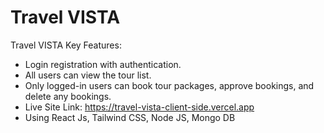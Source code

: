 # Travel VISTA 

Travel VISTA Key Features:
* Login registration with authentication.
* All users can view the tour list.
* Only logged-in users can book tour packages, approve bookings, and delete any bookings.
* Live Site Link: https://travel-vista-client-side.vercel.app
* Using React Js, Tailwind CSS, Node JS, Mongo DB